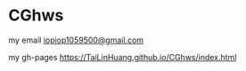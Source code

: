 # CGhws
my email iopiop1059500@gmail.com 

my gh-pages https://TaiLinHuang.github.io/CGhws/index.html
